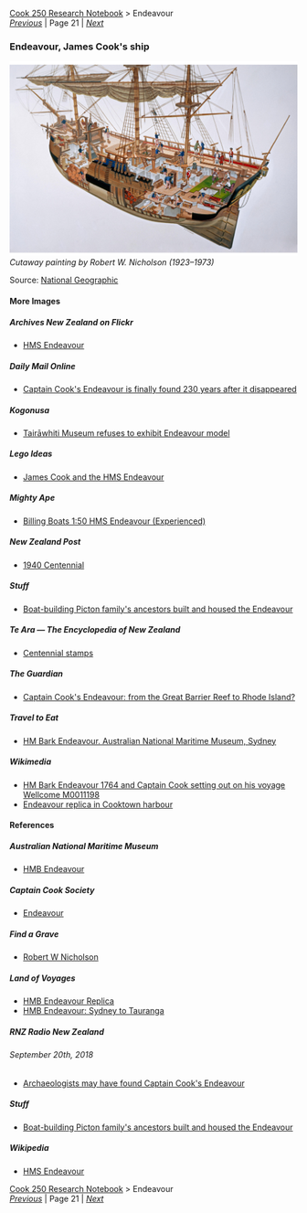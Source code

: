 [Cook 250 Research Notebook](../) > Endeavour  
*[Previous](../p20-polynesian-navigation/)* | Page 21 | *[Next](../p22-horouta/)*
### Endeavour, James Cook's ship

![A cutaway painting of Captain Cook's Endeavour ship](pictures/148x100-WxHmm-endeavour.jpg)
*Cutaway painting by Robert W. Nicholson (1923–1973)*

Source: [National Geographic](https://www.natgeoimagecollection.com/archive/-2KWGDN1LZ24T.html)

#### More Images

##### Archives New Zealand on Flickr

* [HMS Endeavour](https://www.flickr.com/photos/archivesnz/20340350738/)

##### Daily Mail Online

* [Captain Cook's Endeavour is finally found 230 years after it disappeared](https://www.dailymail.co.uk/news/article-3568740/Captain-Cook-s-HMS-Endeavour-United-States.html)

##### Kogonusa

* [Tairāwhiti Museum refuses to exhibit Endeavour model](https://www.kogonuso.com/tairawhiti-museum-refuses-to-exhibit-endeavour-model/)

##### Lego Ideas

* [James Cook and the HMS Endeavour](https://ideas.lego.com/projects/73681484-d113-419a-9dfb-571bf49246a4)

##### Mighty Ape

* [Billing Boats 1:50 HMS Endeavour (Experienced)](https://www.mightyape.co.nz/product/billing-boats-150-hms-endeavour-experienced/23018708)

##### New Zealand Post

* [1940 Centennial](https://stamps.nzpost.co.nz/new-zealand/1940/centennial)

##### Stuff

* [Boat-building Picton family's ancestors built and housed the Endeavour](https://www.stuff.co.nz/national/116246105/boatbuilding-picton-familys-ancestors-built-and-housed-the-endeavour)

##### Te Ara — The Encyclopedia of New Zealand

* [Centennial stamps](https://teara.govt.nz/en/zoomify/43023/centennial-stamps)

##### The Guardian

* [Captain Cook's Endeavour: from the Great Barrier Reef to Rhode Island?](https://www.theguardian.com/us-news/2016/may/04/captain-cook-endeavour-ship-found-rhode-island-revolutionary-war?page=with:img-3#img-3)

##### Travel to Eat

* [HM Bark Endeavour. Australian National Maritime Museum, Sydney](https://traveltoeat.com/hm-bark-endeavour-australian-national-maritime-museum-sydney)

##### Wikimedia

* [HM Bark Endeavour 1764 and Captain Cook setting out on his voyage Wellcome M0011198](https://commons.wikimedia.org/wiki/File:HM_Bark_Endeavour_1764_and_Captain_Cook_setting_out_on_his_voyage_Wellcome_M0011198.jpg)
* [Endeavour replica in Cooktown harbour](https://commons.wikimedia.org/wiki/File:Endeavour_replica_in_Cooktown_harbour.jpg)

#### References

##### Australian National Maritime Museum

* [HMB Endeavour](https://www.sea.museum/whats-on/vessels/hmb-endeavour)

##### Captain Cook Society

* [Endeavour](https://www.captaincooksociety.com/home/detail/endeavour)

##### Find a Grave

* [Robert W Nicholson](https://www.findagrave.com/memorial/27281069/robert-w-nicholson)

##### Land of Voyages

* [HMB Endeavour Replica](https://www.thevoyage.co.nz/en/vessels/hmb-endeavour-replica)
* [HMB Endeavour: Sydney to Tauranga](https://www.thevoyage.co.nz/en/video/47_HMB-Endeavour-Sydney-to-Tauranga)

##### RNZ Radio New Zealand

###### September 20th, 2018

* [Archaeologists may have found Captain Cook's Endeavour](https://www.rnz.co.nz/news/world/366930/archaeologists-may-have-found-captain-cook-s-endeavour)

##### Stuff

* [Boat-building Picton family's ancestors built and housed the Endeavour](https://www.stuff.co.nz/national/116246105/boatbuilding-picton-familys-ancestors-built-and-housed-the-endeavour)

##### Wikipedia

* [HMS Endeavour](https://en.wikipedia.org/wiki/HMS_Endeavour)

[Cook 250 Research Notebook](../) > Endeavour  
*[Previous](../p20-polynesian-navigation/)* | Page 21 | *[Next](../p22-horouta/)*
